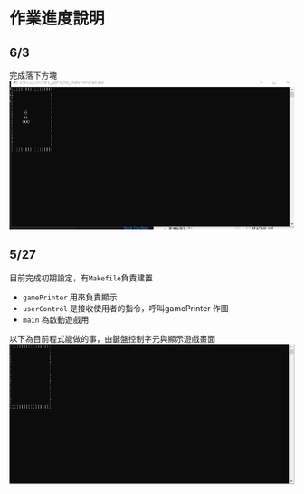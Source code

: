 # 作業進度說明

## 6/3
完成落下方塊
![image](./Project_progress/63進度.gif)


## 5/27
目前完成初期設定，有`Makefile`負責建置

* `gamePrinter` 用來負責顯示
* `userControl` 是接收使用者的指令，呼叫gamePrinter 作圖
* `main` 為啟動遊戲用

以下為目前程式能做的事，由鍵盤控制字元與顯示遊戲畫面
![image](./Project_progress/527進度.gif)








